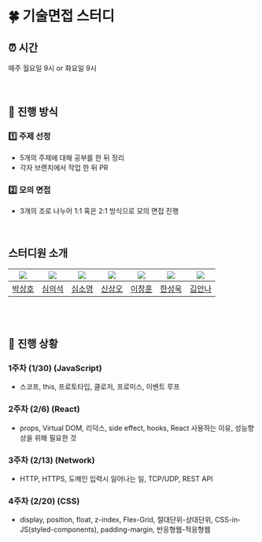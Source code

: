 # 🍀 기술면접 스터디
## ⏰ 시간
매주 월요일 9시 or 화요일 9시
<br />
<br />
<br />
## 🧾 진행 방식

### 1️⃣ 주제 선정
- 5개의 주제에 대해 공부를 한 뒤 정리
- 각자 브랜치에서 작업 한 뒤 PR
### 2️⃣ 모의 면접
- 3개의 조로 나누어 1:1 혹은 2:1 방식으로 모의 면접 진행

<br />

## 스터디원 소개

| <img src="https://avatars.githubusercontent.com/u/97100045?v=4"/> | <img src="https://avatars.githubusercontent.com/u/104304569?v=4"/> | <img src="https://avatars.githubusercontent.com/u/104320234?v=4"/> | <img src="https://avatars.githubusercontent.com/u/55952886?v=4"/> | <img src="https://avatars.githubusercontent.com/u/77476348?v=4"/> | <img src="https://avatars.githubusercontent.com/u/27681985?v=4"/> | <img src="https://avatars.githubusercontent.com/u/97003692?v=4"/> |
| :---------------------------------------------------------------: | :---------------------------------------------------------------: | :---------------------------------------------------------------: | :---------------------------------------------------------------: | :---------------------------------------------------------------: | :---------------------------------------------------------------: | :---------------------------------------------------------------: | 
| <a href="https://github.com/hopak-e">박상호</a> | <a href="https://github.com/shimeeuisuk">심의석</a> | <a href="https://github.com/so191925">심소영</a> | <a href="https://github.com/so0112">신상오</a> | <a href="https://github.com/anotheranotherhoon">이창훈</a> | <a href="https://github.com/StarryPro">한성욱</a> | <a href="https://github.com/Annakim219">김안나</a> |

<br />
<br />

## 🏃 진행 상황
### 1주차 (1/30) (JavaScript)
- 스코프, this, 프로토타입, 클로저, 프로미스, 이벤트 루프
### 2주차 (2/6) (React)
- props, Virtual DOM, 리덕스, side effect, hooks, React 사용하는 이유, 성능향상을 위해 필요한 것
### 3주차 (2/13) (Network)
- HTTP, HTTPS, 도메인 입력시 일어나는 일, TCP/UDP, REST API
### 4주차 (2/20) (CSS)
- display, position, float, z-index, Flex-Grid, 절대단위-상대단위, CSS-in-JS(styled-components), padding-margin, 반응형웹-적응형웹
